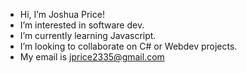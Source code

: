 -  Hi, I’m Joshua Price!
-  I’m interested in software dev.
-  I’m currently learning Javascript.
-  I’m looking to collaborate on C# or Webdev projects.
-  My email is jprice2335@gmail.com
